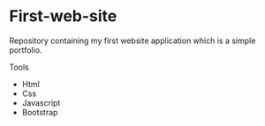 # First-web-site
Repository containing my first website application which is a simple portfolio.

Tools
* Html
* Css
* Javascript
* Bootstrap

